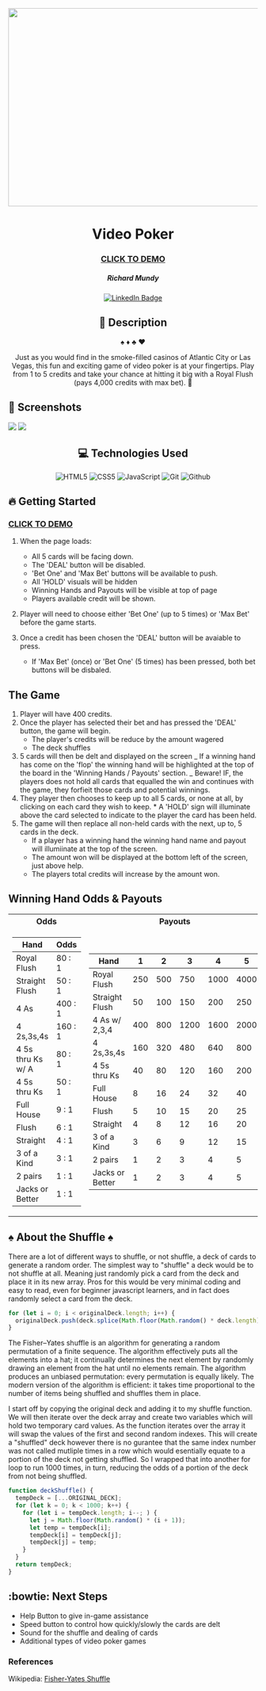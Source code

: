 <div id="header" align="center">

  <img src="images/videoPoker.jpg" width="800" height="400">

</div>

<div id="description" align="center">

# Video Poker

### [CLICK TO DEMO](https://richardmundyiii.github.io/videoPoker/)

##### Richard Mundy

[![LinkedIn Badge](https://img.shields.io/badge/-@richardmundyiii-blue?style=flat&logo=Linkedin&logoColor=black)](https://www.linkedin.com/in/richardmundyiii/)

## :pencil: Description

:spades: :diamonds: :clubs: :hearts:

Just as you would find in the smoke-filled casinos of Atlantic City or Las Vegas, this fun and exciting game of video poker is at your fingertips. Play from 1 to 5 credits and take your chance at hitting it big with a Royal Flush (pays 4,000 credits with max bet). :money_mouth_face:

</div>

<div>

## :camera_flash: Screenshots

![](images/screen1.png)
![](images/screen2.png)

</div>

<div align="center">

## :computer: Technologies Used

![HTML5](https://img.shields.io/badge/-HTML5-05122A?style=flat&logo=html5)
![CSS5](https://img.shields.io/badge/-CSS-05122A?style=flat&logo=css3)
![JavaScript](https://img.shields.io/badge/-JavaScript-05122A?style=flat&logo=javascript)
![Git](https://img.shields.io/badge/-Git-05122A?style=flat&logo=git)
![Github](https://img.shields.io/badge/-GitHub-05122A?style=flat&logo=github)

</div>

<div>

## :fire: Getting Started

### [CLICK TO DEMO](https://richardmundyiii.github.io/videoPoker/)

1. When the page loads:

   - All 5 cards will be facing down.
   - The 'DEAL' button will be disabled.
   - 'Bet One' and 'Max Bet' buttons will be available to push.
   - All 'HOLD' visuals will be hidden
   - Winning Hands and Payouts will be visible at top of page
   - Players available credit will be shown.

2. Player will need to choose either 'Bet One' (up to 5 times) or 'Max Bet' before the game starts.
3. Once a credit has been chosen the 'DEAL' button will be avaiable to press.
   - If 'Max Bet' (once) or 'Bet One' (5 times) has been pressed, both bet buttons will be disbaled.

</div>

<div>

## The Game

1. Player will have 400 credits.
2. Once the player has selected their bet and has pressed the 'DEAL' button, the game will begin.
   - The player's credits will be reduce by the amount wagered
   - The deck shuffles
3. 5 cards will then be delt and displayed on the screen
   _ If a winning hand has come on the 'flop' the winning hand will be highlighted at the top of the board in the 'Winning Hands / Payouts' section.
   _ Beware! IF, the players does not hold all cards that equalled the win and continues with the game, they forfieit those cards and potential winnings.
4. They player then chooses to keep up to all 5 cards, or none at all, by clicking on each card they wish to keep. \* A 'HOLD' sign will illuminate above the card selected to indicate to the player the card has been held.
5. The game will then replace all non-held cards with the next, up to, 5 cards in the deck.
   - If a player has a winning hand the winning hand name and payout will illumiinate at the top of the screen.
   - The amount won will be displayed at the bottom left of the screen, just above help.
   - The players total credits will increase by the amount won.

## Winning Hand Odds & Payouts

<table>
<tr><th>Odds</th><th>Payouts</th><tr>
<tr><td>

| Hand              | Odds    |
| ----------------- | ------- |
| Royal Flush       | 80 : 1  |
| Straight Flush    | 50 : 1  |
| 4 As              | 400 : 1 |
| 4 2s,3s,4s        | 160 : 1 |
| 4 5s thru Ks w/ A | 80 : 1  |
| 4 5s thru Ks      | 50 : 1  |
| Full House        | 9 : 1   |
| Flush             | 6 : 1   |
| Straight          | 4 : 1   |
| 3 of a Kind       | 3 : 1   |
| 2 pairs           | 1 : 1   |
| Jacks or Better   | 1 : 1   |

</td><td>

| Hand            | 1   | 2   | 3    | 4    | 5    |
| --------------- | --- | --- | ---- | ---- | ---- |
| Royal Flush     | 250 | 500 | 750  | 1000 | 4000 |
| Straight Flush  | 50  | 100 | 150  | 200  | 250  |
| 4 As w/ 2,3,4   | 400 | 800 | 1200 | 1600 | 2000 |
| 4 2s,3s,4s      | 160 | 320 | 480  | 640  | 800  |
| 4 5s thru Ks    | 40  | 80  | 120  | 160  | 200  |
| Full House      | 8   | 16  | 24   | 32   | 40   |
| Flush           | 5   | 10  | 15   | 20   | 25   |
| Straight        | 4   | 8   | 12   | 16   | 20   |
| 3 of a Kind     | 3   | 6   | 9    | 12   | 15   |
| 2 pairs         | 1   | 2   | 3    | 4    | 5    |
| Jacks or Better | 1   | 2   | 3    | 4    | 5    |

</td></tr>
</table>
</div>

<div>

## :spades: About the Shuffle :spades:

There are a lot of different ways to shuffle, or not shuffle, a deck of cards to generate a random order. The simplest way to "shuffle" a deck would be to not shuffle at all. Meaning just randomly pick a card from the deck and place it in its new array. Pros for this would be very minimal coding and easy to read, even for beginner javascript learners, and in fact does randomly select a card from the deck.

```javascript
for (let i = 0; i < originalDeck.length; i++) {
  originalDeck.push(deck.splice(Math.floor(Math.random() * deck.length), 1)[0]);
}
```

The Fisher–Yates shuffle is an algorithm for generating a random permutation of a finite sequence. The algorithm effectively puts all the elements into a hat; it continually determines the next element by randomly drawing an element from the hat until no elements remain. The algorithm produces an unbiased permutation: every permutation is equally likely. The modern version of the algorithm is efficient: it takes time proportional to the number of items being shuffled and shuffles them in place.

I start off by copying the original deck and adding it to my shuffle function. We will then iterate over the deck array and create two variables which will hold two temporary card values. As the function iterates over the array it will swap the values of the first and second random indexes. This will create a "shuffled" deck however there is no gurantee that the same index number was not called mutliple times in a row which would esentially equate to a portion of the deck not getting shuffled. So I wrapped that into another for loop to run 1000 times, in turn, reducing the odds of a portion of the deck from not being shuffled.

```javascript
function deckShuffle() {
  tempDeck = [...ORIGINAL_DECK];
  for (let k = 0; k < 1000; k++) {
    for (let i = tempDeck.length; i--; ) {
      let j = Math.floor(Math.random() * (i + 1));
      let temp = tempDeck[i];
      tempDeck[i] = tempDeck[j];
      tempDeck[j] = temp;
    }
  }
  return tempDeck;
}
```

</div>

<div>

## :bowtie: Next Steps

- Help Button to give in-game assistance
- Speed button to control how quickly/slowly the cards are delt
- Sound for the shuffle and dealing of cards
- Additional types of video poker games

</div>

### References

Wikipedia: [Fisher-Yates Shuffle](https://en.wikipedia.org/wiki/Fisher%E2%80%93Yates_shuffle)
